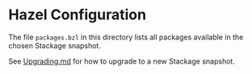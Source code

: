# Hazel Configuration

The file `packages.bzl` in this directory lists all packages available in the
chosen Stackage snapshot.

See [Upgrading.md](../Upgrading.md) for how to upgrade to a new Stackage snapshot.
